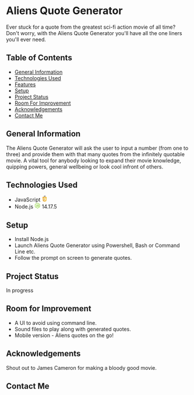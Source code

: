 # Aliens Quote Generator
Ever stuck for a quote from the greatest sci-fi action movie of all time? Don't worry, with the Aliens Quote Generator you'll have all the one liners you'll ever need.

## Table of Contents
* [General Information](#general-information)
* [Technologies Used](#technologies-used)
* [Features](#features)
* [Setup](#setup)
* [Project Status](#project-status)
* [Room For Improvement](#room-for-improvement)
* [Acknowledgements](#acknowledgements)
* [Contact Me](#contact-me)

## General Information
The Aliens Quote Generator will ask the user to input a number (from one to three) and provide them with that many quotes from the infinitely quotable movie. A vital tool for anybody looking to expand their movie knowledge, quipping powers, general wellbeing or look cool infront of others.

## Technologies Used
* JavaScript ![JavaScript](./images/javascript.png)
* Node.js ![Node.js](./images/node-js.png) 14.17.5

## Setup
* Install Node.js
* Launch Aliens Quote Generator using Powershell, Bash or Command Line etc.
* Follow the prompt on screen to generate quotes.

## Project Status

In progress

## Room for Improvement

* A UI to avoid using command line.
* Sound files to play along with generated quotes.
* Mobile version - Aliens quotes on the go!

## Acknowledgements

Shout out to James Cameron for making a bloody good movie.

## Contact Me